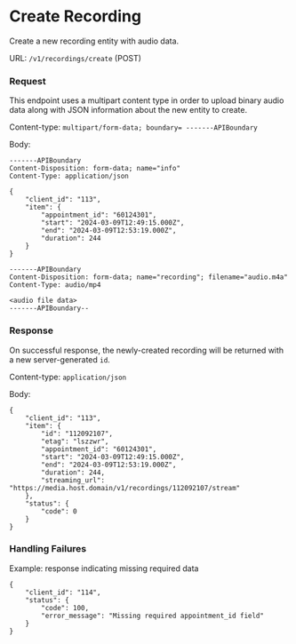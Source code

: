 # Create Recording

Create a new recording entity with audio data.

URL: `/v1/recordings/create` (POST)

### Request

This endpoint uses a multipart content type in order to upload binary audio data along with JSON information about the new entity to create.

Content-type: `multipart/form-data; boundary= -------APIBoundary`

Body:
```
-------APIBoundary
Content-Disposition: form-data; name="info"
Content-Type: application/json

{
    "client_id": "113",
    "item": {
        "appointment_id": "60124301",
        "start": "2024-03-09T12:49:15.000Z",
        "end": "2024-03-09T12:53:19.000Z",
        "duration": 244
    }
}

-------APIBoundary
Content-Disposition: form-data; name="recording"; filename="audio.m4a"
Content-Type: audio/mp4

<audio file data>
-------APIBoundary--
```

### Response

On successful response, the newly-created recording will be returned with a new server-generated `id`.

Content-type: `application/json`

Body:
```
{
    "client_id": "113",
    "item": {
        "id": "112092107",
        "etag": "lszzwr",
        "appointment_id": "60124301",
        "start": "2024-03-09T12:49:15.000Z",
        "end": "2024-03-09T12:53:19.000Z",
        "duration": 244,
        "streaming_url": "https://media.host.domain/v1/recordings/112092107/stream"
    },
    "status": {
        "code": 0
    }
}
```

### Handling Failures

Example: response indicating missing required data
```
{
    "client_id": "114",
    "status": {
        "code": 100,
        "error_message": "Missing required appointment_id field"
    }
}
```
